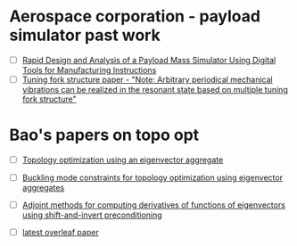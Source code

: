 # Aerospace corporation - payload simulator past work
- [ ] [Rapid Design and Analysis of a Payload Mass Simulator Using Digital Tools for Manufacturing Instructions](https://arc.aiaa.org/doi/abs/10.2514/6.2025-0437)
- [ ] [Tuning fork structure paper - "Note: Arbitrary periodical mechanical vibrations can be realized in the resonant state based on multiple tuning fork structure"](https://www.researchgate.net/publication/257347976_Note_Arbitrary_periodical_mechanical_vibrations_can_be_realized_in_the_resonant_state_based_on_multiple_tuning_fork_structure?enrichId=rgreq-3ba18e88988e072f41d2d86a0b6cd286-XXX&enrichSource=Y292ZXJQYWdlOzI1NzM0Nzk3NjtBUzoxMzc1OTg5MDc0NTc1NDBAMTQwOTgxNzU0NDk2MA%3D%3D&el=1_x_3)

# Bao's papers on topo opt

- [ ] [Topology optimization using an eigenvector aggregate](https://link.springer.com/article/10.1007/s00158-023-03674-x)
- [ ] [Buckling mode constraints for topology optimization using eigenvector aggregates](https://www.sciencedirect.com/science/article/pii/S0045782524004018)
- [ ] [Adjoint methods for computing derivatives of functions of eigenvectors using shift-and-invert preconditioning](https://link.springer.com/article/10.1007/s00158-024-03940-6)
- [ ] [latest overleaf paper](https://www.overleaf.com/project/65ef6f5393f169aa74eaa654)

